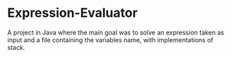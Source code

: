 # Expression-Evaluator
A project in Java where the main goal was to solve an expression taken as  input and a file containing the variables name, with implementations of stack. 
